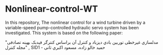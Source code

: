 # Nonlinear-control-WT
In this repository, The nonlinear control for a wind turbine driven by a variable-speed pump-controlled hydraulic servo system has been investigated.
This system is based on the following paper:

"مدلسازي غیرخطی توربین بادي ديزباد و کنترل آن براساس کنترگر فیدبک بهینه تصادفی مجله کنترل"
 , SIDحمید خالو زاده، مسعود اکبري ثانی - 1
